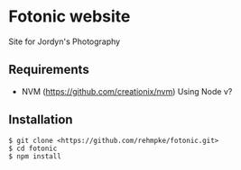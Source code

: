 # Fotonic website

Site for Jordyn's Photography

## Requirements
- NVM (<https://github.com/creationix/nvm>) Using Node v?

## Installation
	$ git clone <https://github.com/rehmpke/fotonic.git>
	$ cd fotonic
	$ npm install
